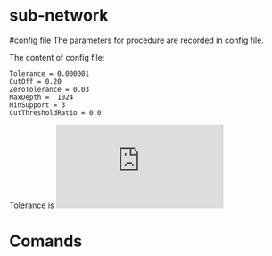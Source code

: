 # sub-network
#config file 
  The parameters for procedure are recorded in config file. 
  
The content of config file:
    
    Tolerance = 0.000001
    CutOff = 0.20
    ZeroTolerance = 0.03
    MaxDepth =  1024
    MinSupport = 3
    CutThresholdRatio = 0.0

Tolerance is 
   ![first equation](http://latex.codecogs.com/gif.latex?%5Cfrac%7B%5Csigma%20_%7B1%7D%5E%7B2%7D&plus;%5Csigma%20_%7B2%7D%5E%7B2%7D&plus;%5Csigma%20_%7B3%7D%5E%7B2%7D%20...%20&plus;%5Csigma%20_%7Br%7D%5E%7B2%7D%7D%7B%5Csigma%20_%7B1%7D%5E%7B2%7D&plus;%5Csigma%20_%7B2%7D%5E%7B2%7D&plus;%5Csigma%20_%7B3%7D%5E%7B2%7D%20...%20&plus;%5Csigma%20_%7Bn%7D%5E%7B2%7D%7D)
  
# Comands
